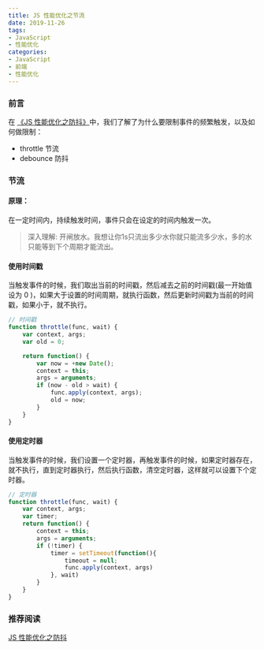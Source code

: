 ```yaml
---
title: JS 性能优化之节流
date: 2019-11-26
tags:
- JavaScript
- 性能优化
categories:
- JavaScript
- 前端
- 性能优化
---
```

### 前言

在 [《JS 性能优化之防抖》](https://segmentfault.com/a/1190000021501607#shareToWeibo)中，我们了解了为什么要限制事件的频繁触发，以及如何做限制：
* throttle 节流
* debounce 防抖

### 节流
#### 原理：
在一定时间内，持续触发时间，事件只会在设定的时间内触发一次。
> 深入理解: 开闸放水。我想让你1s只流出多少水你就只能流多少水，多的水只能等到下个周期才能流出。

#### 使用时间戳
当触发事件的时候，我们取出当前的时间戳，然后减去之前的时间戳(最一开始值设为 0 )，如果大于设置的时间周期，就执行函数，然后更新时间戳为当前的时间戳，如果小于，就不执行。
```javascript
// 时间戳
function throttle(func, wait) {
    var context, args;
    var old = 0;

    return function() {
        var now = +new Date();
        context = this;
        args = arguments;
        if (now - old > wait) {
            func.apply(context, args);
            old = now;
        }
    }
}
```
#### 使用定时器
当触发事件的时候，我们设置一个定时器，再触发事件的时候，如果定时器存在，就不执行，直到定时器执行，然后执行函数，清空定时器，这样就可以设置下个定时器。
```javascript
// 定时器
function throttle(func, wait) {
    var context, args;
    var timer;
    return function() {
        context = this;
        args = arguments;
        if (!timer) {
            timer = setTimeout(function(){
                timeout = null;
                func.apply(context, args)
            }, wait)
        }
    }
}
```
### 推荐阅读
[JS 性能优化之防抖](https://segmentfault.com/a/1190000021501607#shareToWeibo)
